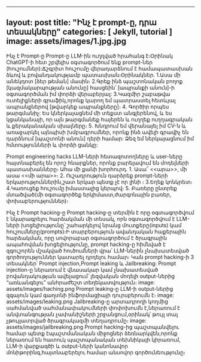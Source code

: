 

---
layout: post
title:  "Ինչ է prompt-ը, դրա տեսակները"
categories: [ Jekyll, tutorial ]
image: assets/images/1.jpg.jpg
---
Ինչ է Prompt-ը
Prompt-ը LLM-ին  ուղղված հրահանգ է։Օրինակ ChatGPT-ի հետ շբվելիս օգտագործում ենք prompt-ներ (հուշումներ):Ճշգրիտ հուշումը  վերադարձնում է համապատասխան ձևով և բովանդակությամբ պատասխան։Օրինակներ․
1․Ասա մի անեկդոտ [ձեր թեման] մասին։
2․Գրեք ինձ պաշտոնական բողոք [կազմակարպության անունը] հասցեին՝ [ապրանքի անուն]-ի օգտագործման իմ փորձի վերաբերյալ:
3․Կազմիր շաբաթվա ուտելիքների գրաֆիկ,որոնք կարող եմ պատրաստել հետևյալ ապրանքներով  [թվարկեք ապրանքները]։
4․ Գործիր որպես թարգմանիչ: Ես կներկայացնեմ մի տեքստ անգլերենով, և ես կցանկանայի, որ այն թարգմանեք հայերեն և ուղղեք ուղղագրական և քերականական սխալները։ 
5․ Խնդրում եմ վերանայել իմ CV-ն և առաջարկել այնպիսի խմբագրումներ, որոնք ինձ ավելի գրավիչ են դարձնում [պաշտոնի անուն] դերի համար: Ձեզ եմ ներկայացնում իմ հմտությունների և փորձի ցանկը:

Prompt engineering hacks
LLM-ների հետազոտողները և user-ները հայտնաբերել են որոշ հնարքներ, որոնք բարելավում են մոդելների պատասխանները։ Ահա մի քանի խորհուրդ․
1․ Ասա՜ <<արա>>, մի ասա <<մի արա>>։
2․ Ուշադրություն դարձրեք  prompt-ների երկարություններին,շատ երկար պետք չէ որ լինի ։
3․Եղեք կոնկրետ։
4․Կառուցեք հուշումը իմաստալից կերպով։
5․ Բառերը ընտրեք մտածված(մի օգտագործեք երկիմաստ,ժարգոնային բառեր, փոխաբերություններ)։

Ինչ է  Prompt hacking-ը
Prompt hacking-ը տերմին է որը օգտագործվում է նկարագրելու հարձակման մի տեսակ, որն օգտագործվում է  LLM-ների խոցելիությունը՝ շահարկելով նրանց մուտքերը(inputs) կամ  հուշումները(prompts)։Ի տարբերություն ավանդական հաքերային հարձակման, որը սովորաբար օգտագործում է ծրագրային ապահովման խոցելիությունը, prompt hacking-ը հիմնված է զգուշորեն մշակված հուծումների վրա՝ LLM-ներին չնախատեսված գործողություններ կատարել դրդելու համար։
Կան prompt hacking-ի 3 տեսակներ՝ Prompt injection,Prompt leaking և Jailbreaking:
Prompt injection-ը ներառում է վնասակար կամ չնախատեսված բովանդակության ավելացում՝ լեզվական մոդելի output-ներից “առևանգելու” անհրաժեշտ տեղեկատվություն։
image: assets/images/haching.png
Prompt leaking-ը  LLM-ի  output-ներից զգայուն կամ գաղտնի ինֆորմացիայի դուրսբերումն է։
image: assets/images/leaking.png
Jailbreaking-ը արտադրողի կողմից սահմանված սահմանափակումների փոփոխումն է,ներառում է անվտանգության չափանիշների շրջանցում,օրինակ՝ թույլ տալ չթույլատրված ծրագրակազմի տեղադրումը։
image: assets/images/jailbreaking.png
Prompt hacking-ից պաշտպանվելու համար պետք էպաշտմանական միջոցներ ձեռնարկվեն,որոնք ներառում են հատուկ պաշտպանական տեխնիկայի կիրառում,  LLM-ի վարքագծի և output-ների կանոնավոր մոնիթորինգ,հայտնաբերելու համար անսովոր գործունեությունը։


